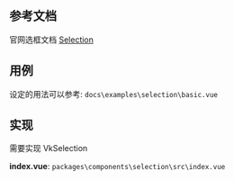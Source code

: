 ## 参考文档

官网选框文档 [Selection](https://x6.antv.antgroup.com/tutorial/plugins/selection)

## 用例

设定的用法可以参考: `docs\examples\selection\basic.vue`

## 实现

需要实现 VkSelection

**index.vue**: `packages\components\selection\src\index.vue`

